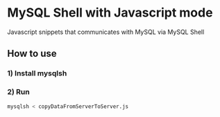 # MySQL Shell with Javascript mode

Javascript snippets that communicates with MySQL via MySQL Shell

## How to use 

### 1) Install mysqlsh

### 2) Run

```sh
mysqlsh < copyDataFromServerToServer.js
```
